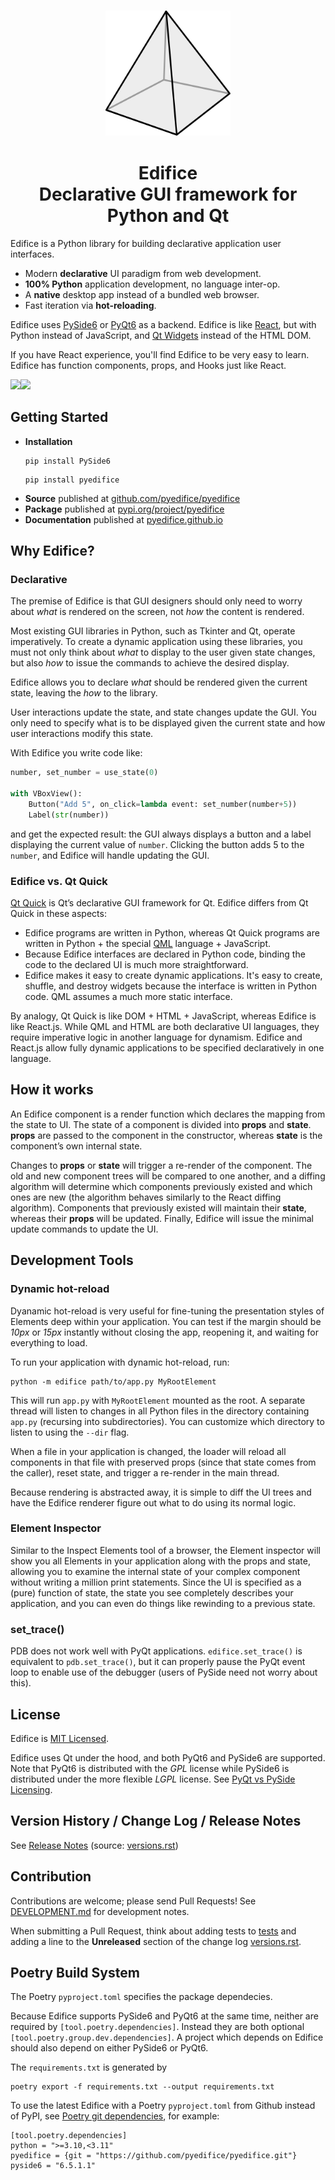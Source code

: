 <h3 align="center">
<img src="https://raw.githubusercontent.com/pyedifice/pyedifice/master/docs/source/image/EdificePyramid.svg" width="200">
</h3>

<h1 align=center>Edifice<br> Declarative GUI framework for Python and Qt</h1>

Edifice is a Python library for building declarative application user interfaces.

- Modern **declarative** UI paradigm from web development.
- **100% Python** application development, no language inter-op.
- A **native** desktop app instead of a bundled web browser.
- Fast iteration via **hot-reloading**.

Edifice uses [PySide6](https://doc.qt.io/qtforpython-6/)
or [PyQt6](https://www.riverbankcomputing.com/static/Docs/PyQt6/introduction.html)
as a backend. Edifice is like
[React](https://react.dev/), but with
Python instead of JavaScript, and [Qt Widgets](https://doc.qt.io/qt-6/qtwidgets-index.html) instead of the HTML DOM.

If you have React experience, you'll find Edifice to be very easy to learn.
Edifice has function components, props, and Hooks just like React.

<img src="https://raw.githubusercontent.com/pyedifice/pyedifice/master/examples/example_calculator.png" width=200 /><img src="https://raw.githubusercontent.com/pyedifice/pyedifice/master/examples/example_harmonic_oscillator.gif" width=200 />

## Getting Started

* **Installation**
  ```
  pip install PySide6
  ```
  ```
  pip install pyedifice
  ```
* **Source** published at [github.com/pyedifice/pyedifice](https://github.com/pyedifice/pyedifice)
* **Package** published at [pypi.org/project/pyedifice](https://pypi.org/project/pyedifice)
* **Documentation** published at [pyedifice.github.io](https://pyedifice.github.io)

## Why Edifice?

### Declarative

The premise of Edifice is that
GUI designers should only need to worry about *what* is rendered on the screen,
not *how* the content is rendered.

Most existing GUI libraries in Python, such as Tkinter and Qt, operate imperatively.
To create a dynamic application using these libraries,
you must not only think about *what* to display to the user given state changes,
but also *how* to issue the commands to achieve the desired display.

Edifice allows you to declare *what* should be rendered given the current state,
leaving the *how* to the library.

User interactions update the state, and state changes update the GUI.
You only need to specify what is to be displayed given the current state and how
user interactions modify this state.

With Edifice you write code like:

```python
number, set_number = use_state(0)

with VBoxView():
    Button("Add 5", on_click=lambda event: set_number(number+5))
    Label(str(number))
```

and get the expected result: the GUI always displays
a button and a label displaying the current value of `number`.
Clicking the button adds 5 to the `number`,
and Edifice will handle updating the GUI.

### Edifice vs. Qt Quick

[Qt Quick](https://doc.qt.io/qtforpython-6/PySide6/QtQuick/) is Qt’s declarative GUI framework for Qt.
Edifice differs from Qt Quick in these aspects:

- Edifice programs are written in Python, whereas Qt Quick programs are written
  in Python + the special [QML](https://doc.qt.io/qtforpython-6/overviews/qmlapplications.html) language + JavaScript.
- Because Edifice interfaces are declared in Python code, binding the code to the declared UI is much more
straightforward.
- Edifice makes it easy to create dynamic applications. It's easy to create, shuffle, and destroy widgets
because the interface is written in Python code. QML assumes a much more static interface.

By analogy, Qt Quick is like DOM + HTML + JavaScript, whereas Edifice is like React.js.
While QML and HTML are both declarative UI languages,
they require imperative logic in another language for dynamism.
Edifice and React.js allow fully dynamic applications to be specified declaratively in one language.

## How it works

An Edifice component is a render function which declares the mapping from the state to UI.
The state of a component is divided into **props** and **state**.
**props** are passed to the component in the constructor,
whereas **state** is the component’s own internal state.

Changes to **props** or **state** will trigger a re-render of the component.
The old and new component trees will be compared to one another,
and a diffing algorithm will determine which components previously existed and which ones are new
(the algorithm behaves similarly to the React diffing algorithm).
Components that previously existed will maintain their **state**, whereas their **props** will be updated.
Finally, Edifice will issue the minimal update commands to update the UI.

## Development Tools

### Dynamic hot-reload

Dyanamic hot-reload is very useful for fine-tuning the presentation styles
of Elements deep within your application.
You can test if the margin should be *10px* or *15px* instantly without closing the app, reopening it, and waiting for everything to load.

To run your application with dynamic hot-reload, run:

```
python -m edifice path/to/app.py MyRootElement
```

This will run `app.py` with `MyRootElement` mounted as the root.
A separate thread will listen to changes in all Python files in the directory containing `app.py` (recursing into subdirectories).
You can customize which directory to listen to using the `--dir` flag.

When a file in your application is changed, the loader will reload all components in that file
with preserved props (since that state comes from the caller), reset state,
and trigger a re-render in the main thread.

Because rendering is abstracted away, it is simple to diff the UI trees and have
the Edifice renderer figure out what to do using its normal logic.

### Element Inspector

Similar to the Inspect Elements tool of a browser, the Element inspector will show you all Elements in your application along with the props and state, allowing you to examine the internal state of your complex component without writing a million print statements.
Since the UI is specified as a (pure) function of state, the state you see completely describes your application,
and you can even do things like rewinding to a previous state.

### set_trace()

PDB does not work well with PyQt applications. `edifice.set_trace()` is
equivalent to `pdb.set_trace()`,
but it can properly pause the PyQt event loop
to enable use of the debugger
(users of PySide need not worry about this).

## License
Edifice is [MIT Licensed](https://en.wikipedia.org/wiki/MIT_License).

Edifice uses Qt under the hood, and both PyQt6 and PySide6 are supported. Note that PyQt6 is distributed with the *GPL* license while PySide6 is distributed
under the more flexible *LGPL* license.
See [PyQt vs PySide Licensing](https://www.pythonguis.com/faq/pyqt-vs-pyside/).

## Version History / Change Log / Release Notes

See [Release Notes](https://pyedifice.github.io/versions.html)
(source: [versions.rst](docs/source/versions.rst))


## Contribution

Contributions are welcome; please send Pull Requests! See
[DEVELOPMENT.md](https://github.com/pyedifice/pyedifice/blob/master/DEVELOPMENT.md)
for development notes.

When submitting a Pull Request, think about adding tests to [tests](tests) and
adding a line to the **Unreleased** section of the
change log [versions.rst](docs/source/versions.rst).

## Poetry Build System

The Poetry `pyproject.toml` specifies the package dependecies.

Because Edifice supports PySide6 and PyQt6 at the same time, neither
are required by `[tool.poetry.dependencies]`. Instead they are both
optional `[tool.poetry.group.dev.dependencies]`. A project which depends
on Edifice should also depend on either PySide6 or PyQt6.

The `requirements.txt` is generated by

```
poetry export -f requirements.txt --output requirements.txt
```

To use the latest Edifice with a Poetry `pyproject.toml` from Github
instead of PyPI, see
[Poetry git dependencies](https://python-poetry.org/docs/dependency-specification/#git-dependencies),
for example:

```
[tool.poetry.dependencies]
python = ">=3.10,<3.11"
pyedifice = {git = "https://github.com/pyedifice/pyedifice.git"}
pyside6 = "6.5.1.1"
```

